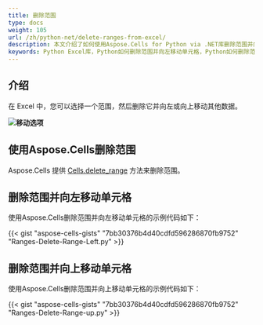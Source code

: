 ```yaml
---
title: 删除范围
type: docs
weight: 105
url: /zh/python-net/delete-ranges-from-excel/
description: 本文介绍了如何使用Aspose.Cells for Python via .NET库删除范围并向左或向右移动单元格。
keywords: Python Excel库，Python如何删除范围并向左移动单元格，Python如何删除范围并向上移动单元格。
---
```


## **介绍**

在 Excel 中，您可以选择一个范围，然后删除它并向左或向上移动其他数据。

**![移动选项](delete-range.png)**

## **使用Aspose.Cells删除范围**

Aspose.Cells 提供 [Cells.delete_range](https://reference.aspose.com/cells/python-net/aspose.cells/cells/delete_range/) 方法来删除范围。

## **删除范围并向左移动单元格**

使用Aspose.Cells删除范围并向左移动单元格的示例代码如下：

{{< gist "aspose-cells-gists" "7bb30376b4d40cdfd596286870fb9752" "Ranges-Delete-Range-Left.py" >}}

## **删除范围并向上移动单元格**

使用Aspose.Cells删除范围并向上移动单元格的示例代码如下：

{{< gist "aspose-cells-gists" "7bb30376b4d40cdfd596286870fb9752" "Ranges-Delete-Range-up.py" >}}

